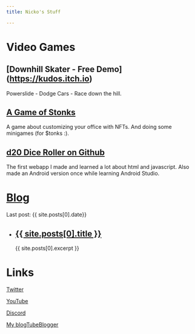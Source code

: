 ```yaml
---
title: Nicko's Stuff

---
```


# Video Games
## [Downhill Skater - Free Demo] (https://kudos.itch.io)
Powerslide - Dodge Cars - Race down the hill.

## [A Game of Stonks](https://mverse.cloud)
A game about customizing your office with NFTs. And doing some minigames (for $tonks :).

## [d20 Dice Roller on Github](https://nickogibson.github.io/apps/diceroller.html)
The first webapp I made and learned a lot about html and javascript. Also made an Android version once while learning Android Studio.  

# [Blog](https://nickogibson.github.io/blog/)
Last post: {{ site.posts[0].date}} 
<ul>
      <li>
      <h2><a href="{{ site.posts[0].url }}">{{  site.posts[0].title }}</a></h2>  
      {{  site.posts[0].excerpt }}
    </li>
</ul>

# Links

[Twitter](https://twitter.com/NickoGibson)

[YouTube](https://www.youtube.com/c/NickolaiGibson)

[Discord](https://discord.gg/Nk3DFSmJwy)

[My blogTubeBlogger](https://tubeblogger.blogspot.com)



